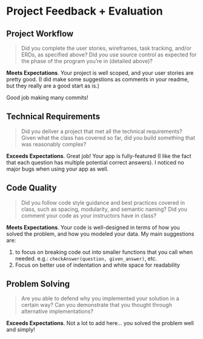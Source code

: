 # Project Feedback + Evaluation

## Project Workflow

>Did you complete the user stories, wireframes, task tracking, and/or ERDs, as specified above? Did you use source control as expected for the phase of the program you’re in (detailed above)?

**Meets Expectations**. Your project is well scoped, and your user stories are
pretty good. (I did make some suggestions as comments in your readme, but they
really are a good start as is.)

Good job making many commits!

## Technical Requirements

>Did you deliver a project that met all the technical requirements? Given what the class has covered so far, did you build something that was reasonably complex?

**Exceeds Expectations**. Great job! Your app is fully-featured (I like the
fact that each question has multiple potential correct answers). I noticed no
major bugs when using your app as well.

## Code Quality

>Did you follow code style guidance and best practices covered in class, such as spacing, modularity, and semantic naming? Did you comment your code as your instructors have in class?

**Meets Expectations**. Your code is well-designed in terms of how you solved
the problem, and how you modeled your data. My main suggestions are:
1. to focus on breaking code out into smaller functions that you call when
needed. e.g.: `checkAnswer(question, given_answer)`, etc.
2. Focus on better use of indentation and white space for readability

## Problem Solving

>Are you able to defend why you implemented your solution in a certain way? Can you demonstrate that you thought through alternative implementations?

**Exceeds Expectations**. Not a lot to add here... you solved the problem well
and simply!
